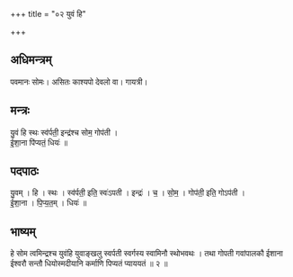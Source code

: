 +++
title = "०२ युवं हि"

+++
## अधिमन्त्रम्
पवमानः सोमः। असितः काश्यपो देवलो वा। गायत्री।

## मन्त्रः
यु॒वं हि स्थः स्व॑र्पती॒ इन्द्र॑श्च सोम॒ गोप॑ती ।  
ई॒शा॒ना पि॑प्यतं॒ धियः॑ ॥

## पदपाठः
यु॒वम् । हि । स्थः । स्व॑र्पती॒ इति॒ स्वः॑ऽपती । इन्द्रः॑ । च॒ । सो॒म॒ । गोप॑ती॒ इति॒ गोऽप॑ती ।  
ई॒शा॒ना । पि॒प्य॒त॒म् । धियः॑ ॥

## भाष्यम्
हे सोम त्वमिन्द्रश्च युवंहि युवाङ्खलु स्वर्पती स्वर्गस्य स्वामिनौ स्थोभवथः । तथा गोपती गवांपालकौ ईशाना ईश्वरौ सन्तौ धियोस्मदीयानि कर्माणि पिप्यतं प्याययतं ॥ २ ॥